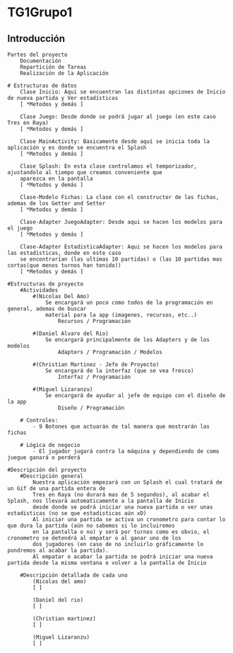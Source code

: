 # TG1Grupo1
## Introducción

    Partes del proyecto
        Documentación
        Repartición de Tareas
        Realización de la Aplicación

    # Estructuras de datos
        Clase Inicio: Aqui se encuentran las distintas opciones de Inicio de nueva partida y Ver estadísticas
        [ *Metodos y demás ]

        Clase Juego: Desde donde se podrá jugar al juego (en este caso Tres en Raya)
        [ *Metodos y demás ]

        Clase MainActivity: Basicamente desde aquí se inicia toda la aplicación y es donde se encuentra el Splash
        [ *Metodos y demás ]

        Clase Splash: En esta clase controlamos el temporizador, ajustandolo al tiempo que creamos conveniente que
        aparezca en la pantalla
        [ *Metodos y demás ]

        Clase-Modelo Fichas: La clase con el constructor de las fichas, ademas de los Getter and Setter
        [ *Metodos y demás ]

        Clase-Adapter JuegoAdapter: Desde aqui se hacen los modelos para el juego
        [ *Metodos y demás ]

        Clase-Adapter EstadisticaAdapter: Aqui se hacen los modelos para las estadisticas, donde en este caso
        se encontrarían (las ultimas 10 partidas) o (las 10 partidas mas cortas(que menos turnos han tenido))
        [ *Metodos y demás ]

    #Estructuras de proyecto
        #Actividades
            #(Nicolas Del Amo)
                Se encargará un poco como todos de la programación en general, ademas de buscar
                material para la app (imagenes, recursos, etc..)
                    Recursos / Programación

            #(Daniel Alvaro del Rio)
                Se encargará principalmente de los Adapters y de los modelos
                    Adapters / Programación / Modelos

            #(Christian Martinez - Jefe de Proyecto)
                Se encargará de la interfaz (que se vea fresco)
                    Interfaz / Programación

            #(Miguel Lizaranzu)
                Se encargará de ayudar al jefe de equipo con el diseño de la app
                    Diseño / Programación

        # Controles:
            - 9 Botones que actuarán de tal manera que mostrarán las fichas

        # Lógica de negocio
            - El jugador jugará contra la máquina y dependiendo de como juegue ganará o perderá

    #Descripción del proyecto
        #Descripción general
            Nuestra aplicación empezará con un Splash el cual tratará de un Gif de una partida entera de
            Tres en Raya (no durará mas de 5 segundos), al acabar el Splash, nos llevará automaticamente a la pantalla de Inicio
            desde donde se podrá iniciar una nueva partida o ver unas estadisticas (no se que estadisticas aún xD)
            Al iniciar una partida se activa un cronometro para contar lo que dura la partida (aún no sabemos si lo incluiremos
            en la pantalla o no) y será por turnos como es obvio, el cronometro se detendrá al empatar o al ganar uno de los
            dos jugadores (en caso de no incluirlo gráficamente lo pondremos al acabar la partida).
            Al empatar o acabar la partida se podrá iniciar una nueva partida desde la misma ventana o volver a la pantalla de Inicio

        #Descripción detallada de cada uno
            (Nicolas del amo)
            [ ]

            (Daniel del rio)
            [ ]

            (Christian martinez)
            [ ]

            (Miguel Lizaranzu)
            [ ]
